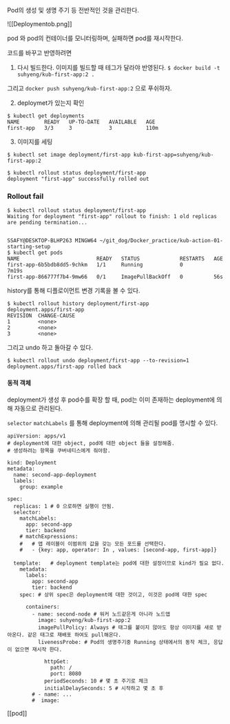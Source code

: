 
Pod의 생성 및 생명 주기 등 전반적인 것을 관리한다.

![[Deploymentob.png]]


pod 와 pod의 컨테이너를 모니터링하며, 실패하면 pod를 재시작한다. 

코드를 바꾸고 반영하려면 

1. 다시 빌드한다.  이미지를 빌드할 때 테그가 달라야 반영된다.
`$ docker build -t suhyeng/kub-first-app:2 .`

그리고 `docker push suhyeng/kub-first-app:2` 으로 푸쉬하자.

2. deploymet가 있는지 확인
```
$ kubectl get deployments
NAME        READY   UP-TO-DATE   AVAILABLE   AGE
first-app   3/3     3            3           110m
```

3. 이미지를 세팅

`$ kubectl set image deployment/first-app kub-first-app=suhyeng/kub-first-app:2`

```
$ kubectl rollout status deployment/first-app
deployment "first-app" successfully rolled out
```

###  Rollout fail

```
$ kubectl rollout status deployment/first-app
Waiting for deployment "first-app" rollout to finish: 1 old replicas are pending termination...


SSAFY@DESKTOP-BLHP263 MINGW64 ~/git_dog/Docker_practice/kub-action-01-starting-setup
$ kubectl get pods
NAME                         READY   STATUS             RESTARTS   AGE
first-app-6b5bdb8dd5-9chkm   1/1     Running            0          7m19s
first-app-866777f7b4-9mw66   0/1     ImagePullBackOff   0          56s
```


history를 통해 디플로이먼트 변경 기록을 볼 수 있다.
```
$ kubectl rollout history deployment/first-app
deployment.apps/first-app 
REVISION  CHANGE-CAUSE
1         <none>
2         <none>
3         <none>
```

그리고 undo 하고 돌아갈 수 있다.

```
$ kubectl rollout undo deployment/first-app --to-revision=1
deployment.apps/first-app rolled back
```

#### 동적 객체
deployment가 생성 후 pod수를 확장 할 때, pod는 이미 존재하는 deployment에 의해 자동으로 관리된다. 

`selector` `matchLabels` 를 통해 deployment에 의해 관리될 pod를 명시할 수 있다.


```
apiVersion: apps/v1
# deployment에 대한 object, pod에 대한 object 들을 설정해줌.
# 생성하려는 항목을 쿠버네티스에게 줘야함.

kind: Deployment
metadata:
  name: second-app-deployment
  labels:
    group: example

spec:
  replicas: 1 # 0 으로하면 실행이 안됨.
  selector:
    matchLabels:
      app: second-app
      tier: backend
    # matchExpressions:
    #   # 앱 레이블이 이범위의 값을 갖는 모든 포드를 선택한다.
    #   - {key: app, operator: In , values: [second-app, first-app]}

  template:   # deployment template는 pod에 대한 설정이므로 kind가 필요 없다.
    metadata:
      labels:
        app: second-app
        tier: backend
    spec: # 상위 spec은 deployment에 대한 것이고, 이것은 pod에 대한 spec

      containers:
        - name: second-node # 워커 노드같은게 아니라 노드앱
          image: suhyeng/kub-first-app:2
          imagePullPolicy: Always # 태그를 붙이지 않아도 항상 이미지를 새로 받아온다. 같은 태그로 재배포 하여도 pull해온다.
          livenessProbe: # Pod의 생명주기중 Running 상태에서의 동작 체크, 응답이 없으면 재시작 한다.

            httpGet:
              path: /
              port: 8080
            periodSeconds: 10 # 몇 초 주기로 체크
            initialDelaySeconds: 5 # 시작하고 몇 초 후
        # - name: ...
        #  image:
```



[[pod]]
